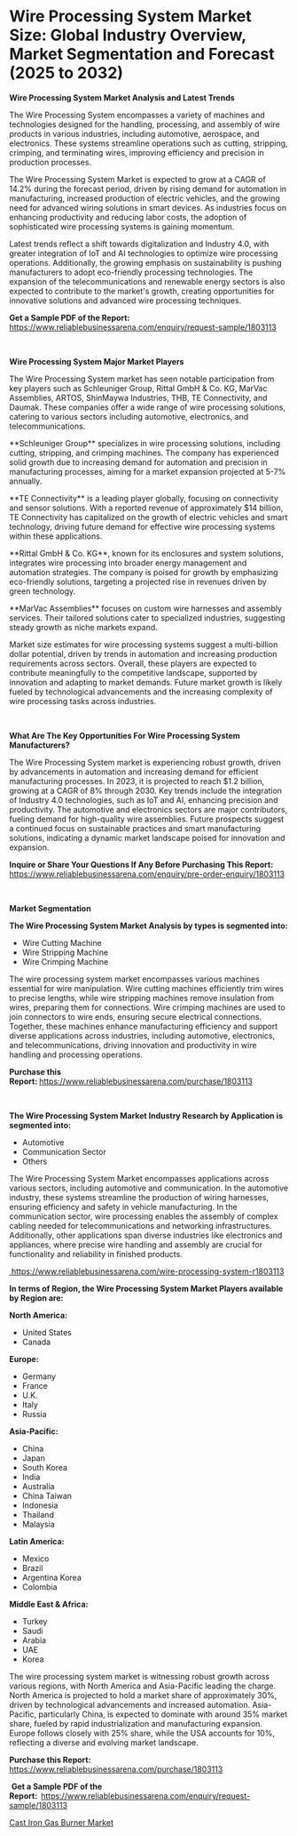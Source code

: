 <p><h1>Wire Processing System Market Size: Global Industry Overview, Market Segmentation and Forecast (2025 to 2032)</h1></p><p><strong>Wire Processing System Market Analysis and Latest Trends</strong></p>
<p><p>The Wire Processing System encompasses a variety of machines and technologies designed for the handling, processing, and assembly of wire products in various industries, including automotive, aerospace, and electronics. These systems streamline operations such as cutting, stripping, crimping, and terminating wires, improving efficiency and precision in production processes.</p><p>The Wire Processing System Market is expected to grow at a CAGR of 14.2% during the forecast period, driven by rising demand for automation in manufacturing, increased production of electric vehicles, and the growing need for advanced wiring solutions in smart devices. As industries focus on enhancing productivity and reducing labor costs, the adoption of sophisticated wire processing systems is gaining momentum.</p><p>Latest trends reflect a shift towards digitalization and Industry 4.0, with greater integration of IoT and AI technologies to optimize wire processing operations. Additionally, the growing emphasis on sustainability is pushing manufacturers to adopt eco-friendly processing technologies. The expansion of the telecommunications and renewable energy sectors is also expected to contribute to the market's growth, creating opportunities for innovative solutions and advanced wire processing techniques.</p></p>
<p><strong>Get a Sample PDF of the Report:&nbsp;</strong> <a href="https://www.reliablebusinessarena.com/enquiry/request-sample/1803113?utm_campaign=2194&utm_medium=2&utm_source=Github&utm_content=ia&utm_term=19022025&utm_id=wire-processing-system">https://www.reliablebusinessarena.com/enquiry/request-sample/1803113</a></p>
<p>&nbsp;</p>
<p><strong>Wire Processing System Major Market Players</strong></p>
<p><p>The Wire Processing System market has seen notable participation from key players such as Schleuniger Group, Rittal GmbH & Co. KG, MarVac Assemblies, ARTOS, ShinMaywa Industries, THB, TE Connectivity, and Daumak. These companies offer a wide range of wire processing solutions, catering to various sectors including automotive, electronics, and telecommunications.</p><p>**Schleuniger Group** specializes in wire processing solutions, including cutting, stripping, and crimping machines. The company has experienced solid growth due to increasing demand for automation and precision in manufacturing processes, aiming for a market expansion projected at 5-7% annually.</p><p>**TE Connectivity** is a leading player globally, focusing on connectivity and sensor solutions. With a reported revenue of approximately $14 billion, TE Connectivity has capitalized on the growth of electric vehicles and smart technology, driving future demand for effective wire processing systems within these applications.</p><p>**Rittal GmbH & Co. KG**, known for its enclosures and system solutions, integrates wire processing into broader energy management and automation strategies. The company is poised for growth by emphasizing eco-friendly solutions, targeting a projected rise in revenues driven by green technology.</p><p>**MarVac Assemblies** focuses on custom wire harnesses and assembly services. Their tailored solutions cater to specialized industries, suggesting steady growth as niche markets expand.</p><p>Market size estimates for wire processing systems suggest a multi-billion dollar potential, driven by trends in automation and increasing production requirements across sectors. Overall, these players are expected to contribute meaningfully to the competitive landscape, supported by innovation and adapting to market demands. Future market growth is likely fueled by technological advancements and the increasing complexity of wire processing tasks across industries.</p></p>
<p>&nbsp;</p>
<p><strong>What Are The Key Opportunities For Wire Processing System Manufacturers?</strong></p>
<p><p>The Wire Processing System market is experiencing robust growth, driven by advancements in automation and increasing demand for efficient manufacturing processes. In 2023, it is projected to reach $1.2 billion, growing at a CAGR of 8% through 2030. Key trends include the integration of Industry 4.0 technologies, such as IoT and AI, enhancing precision and productivity. The automotive and electronics sectors are major contributors, fueling demand for high-quality wire assemblies. Future prospects suggest a continued focus on sustainable practices and smart manufacturing solutions, indicating a dynamic market landscape poised for innovation and expansion.</p></p>
<p><strong>Inquire or Share Your Questions If Any Before Purchasing This Report:</strong> <a href="https://www.reliablebusinessarena.com/enquiry/pre-order-enquiry/1803113?utm_campaign=2194&utm_medium=2&utm_source=Github&utm_content=ia&utm_term=19022025&utm_id=wire-processing-system">https://www.reliablebusinessarena.com/enquiry/pre-order-enquiry/1803113</a></p>
<p>&nbsp;</p>
<p><strong>Market Segmentation</strong></p>
<p><strong>The Wire Processing System Market Analysis by types is segmented into:</strong></p>
<p><ul><li>Wire Cutting Machine</li><li>Wire Stripping Machine</li><li>Wire Crimping Machine</li></ul></p>
<p><p>The wire processing system market encompasses various machines essential for wire manipulation. Wire cutting machines efficiently trim wires to precise lengths, while wire stripping machines remove insulation from wires, preparing them for connections. Wire crimping machines are used to join connectors to wire ends, ensuring secure electrical connections. Together, these machines enhance manufacturing efficiency and support diverse applications across industries, including automotive, electronics, and telecommunications, driving innovation and productivity in wire handling and processing operations.</p></p>
<p><strong>Purchase this Report:&nbsp;</strong><a href="https://www.reliablebusinessarena.com/purchase/1803113?utm_campaign=2194&utm_medium=2&utm_source=Github&utm_content=ia&utm_term=19022025&utm_id=wire-processing-system">https://www.reliablebusinessarena.com/purchase/1803113</a></p>
<p>&nbsp;</p>
<p><strong>The Wire Processing System Market Industry Research by Application is segmented into:</strong></p>
<p><ul><li>Automotive</li><li>Communication Sector</li><li>Others</li></ul></p>
<p><p>The Wire Processing System Market encompasses applications across various sectors, including automotive and communication. In the automotive industry, these systems streamline the production of wiring harnesses, ensuring efficiency and safety in vehicle manufacturing. In the communication sector, wire processing enables the assembly of complex cabling needed for telecommunications and networking infrastructures. Additionally, other applications span diverse industries like electronics and appliances, where precise wire handling and assembly are crucial for functionality and reliability in finished products.</p></p>
<p><a href="https://www.reliablebusinessarena.com/wire-processing-system-r1803113?utm_campaign=2194&utm_medium=2&utm_source=Github&utm_content=ia&utm_term=19022025&utm_id=wire-processing-system">&nbsp;https://www.reliablebusinessarena.com/wire-processing-system-r1803113</a></p>
<p><strong>In terms of Region, the Wire Processing System Market Players available by Region are:</strong></p>
<p>
    <p> <strong> North America: </strong>
        <ul>
            <li>United States</li>
            <li>Canada</li>
        </ul>
        </p> 
    <p> <strong> Europe: </strong>
        <ul>
            <li>Germany</li>
            <li>France</li>
            <li>U.K.</li>
            <li>Italy</li>
            <li>Russia</li>
        </ul>
        </p> 
    <p> <strong> Asia-Pacific: </strong>
        <ul>
            <li>China</li>
            <li>Japan</li>
            <li>South Korea</li>
            <li>India</li>
            <li>Australia</li>
            <li>China Taiwan</li>
            <li>Indonesia</li>
            <li>Thailand</li>
            <li>Malaysia</li>
        </ul>
        </p> 
    <p> <strong> Latin America: </strong>
        <ul>
            <li>Mexico</li>
            <li>Brazil</li>
            <li>Argentina Korea</li>
            <li>Colombia</li>
        </ul>
        </p> 
    <p> <strong> Middle East & Africa: </strong>
        <ul>
            <li>Turkey</li>
            <li>Saudi</li>
            <li>Arabia</li>
            <li>UAE</li>
            <li>Korea</li>
        </ul>
    </p>
    </p>
<p><p>The wire processing system market is witnessing robust growth across various regions, with North America and Asia-Pacific leading the charge. North America is projected to hold a market share of approximately 30%, driven by technological advancements and increased automation. Asia-Pacific, particularly China, is expected to dominate with around 35% market share, fueled by rapid industrialization and manufacturing expansion. Europe follows closely with 25% share, while the USA accounts for 10%, reflecting a diverse and evolving market landscape.</p></p>
<p><strong>Purchase this Report: </strong><a href="https://www.reliablebusinessarena.com/purchase/1803113?utm_campaign=2194&utm_medium=2&utm_source=Github&utm_content=ia&utm_term=19022025&utm_id=wire-processing-system">https://www.reliablebusinessarena.com/purchase/1803113</a></p>
<p>&nbsp;<strong>Get a Sample PDF of the Report:&nbsp;&nbsp;</strong><a href="https://www.reliablebusinessarena.com/enquiry/request-sample/1803113?utm_campaign=2194&utm_medium=2&utm_source=Github&utm_content=ia&utm_term=19022025&utm_id=wire-processing-system">https://www.reliablebusinessarena.com/enquiry/request-sample/1803113</a></p>
<p><strong></strong></p>
<p><p><a href="https://github.com/gukenneth26571/Market-Research-Report-List-1/blob/main/cast-iron-gas-burner-market.md?utm_campaign=2194&utm_medium=2&utm_source=Github&utm_content=ia&utm_term=19022025&utm_id=wire-processing-system">Cast Iron Gas Burner Market</a></p></p>